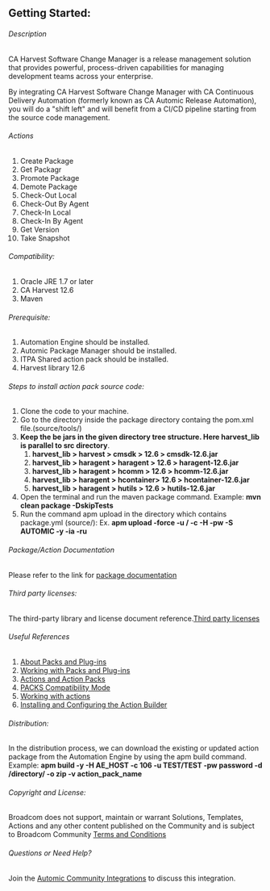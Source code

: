 ## Getting Started:


###### Description

CA Harvest Software Change Manager is a release management solution that provides powerful, process-driven capabilities for managing development teams across your enterprise.

By integrating CA Harvest Software Change Manager with CA Continuous Delivery Automation (formerly known as CA Automic Release Automation), you will do a "shift left" and will benefit from a CI/CD pipeline starting from the source code management. 
		
###### Actions

1. Create Package
2. Get Packagr
3. Promote Package
4. Demote Package
5. Check-Out Local
6. Check-Out By Agent
7. Check-In Local
8. Check-In By Agent
9. Get Version
10. Take Snapshot

		
###### Compatibility:

1. Oracle JRE 1.7 or later
2. CA Harvest 12.6
4. Maven

###### Prerequisite:

1. Automation Engine should be installed.
2. Automic Package Manager should be installed.
3. ITPA Shared action pack should be installed.
4. Harvest library 12.6

###### Steps to install action pack source code:

1. Clone the code to your machine.
2. Go to the directory inside the package directory containg the pom.xml file.(source/tools/)
3. **Keep the be jars in the given directory tree structure. Here harvest_lib is parallel to src directory**.
	1. **harvest_lib > harvest > cmsdk > 12.6 > cmsdk-12.6.jar**
	2. **harvest_lib > haragent > haragent > 12.6 > haragent-12.6.jar**
	3. **harvest_lib > haragent > hcomm > 12.6 > hcomm-12.6.jar**
	4. **harvest_lib > haragent > hcontainer> 12.6 > hcontainer-12.6.jar**
	5. **harvest_lib > haragent > hutils > 12.6 > hutils-12.6.jar**
3. Open the terminal and run the maven package command. Example: **mvn clean package -DskipTests**
4. Run the command apm upload in the directory which contains package.yml (source/):
   Ex. **apm upload -force -u <Name>/<Department> -c <Client-id> -H <Host> -pw <Password> -S AUTOMIC -y -ia -ru**


###### Package/Action Documentation

Please refer to the link for [package documentation](source/ae/DOCUMENTATION/PCK.AUTOMIC_DOCKER.PUB.DOC.xml)

###### Third party licenses:

The third-party library and license document reference.[Third party licenses](source/ae/DOCUMENTATION/PCK.AUTOMIC_DOCKER.PUB.LICENSES.xml)

###### Useful References

1. [About Packs and Plug-ins](https://docs.automic.com/documentation/webhelp/english/AA/12.3/DOCU/12.3/Automic%20Automation%20Guides/help.htm#PluginManager/PM_AboutPacksandPlugins.htm?Highlight=Action%20packs)
2. [Working with Packs and Plug-ins](https://docs.automic.com/documentation/webhelp/english/AA/12.3/DOCU/12.3/Automic%20Automation%20Guides/help.htm#PluginManager/PM_WorkingWith.htm#link10)
3. [Actions and Action Packs](https://docs.automic.com/documentation/webhelp/english/AA/12.3/DOCU/12.3/Automic%20Automation%20Guides/help.htm#_Common/ReleaseHighlights/RH_Plugin_PackageManager.htm?Highlight=Action%20packs)
4. [PACKS Compatibility Mode](https://docs.automic.com/documentation/webhelp/english/AA/12.3/DOCU/12.3/Automic%20Automation%20Guides/help.htm#AWA/Variables/UC_CLIENT_SETTINGS/UC_CLIENT_PACKS_COMPATIBILITY_MODE.htm?Highlight=Action%20packs)
5. [Working with actions](https://docs.automic.com/documentation/webhelp/english/AA/12.3/DOCU/12.3/Automic%20Automation%20Guides/help.htm#ActionBuilder/AB_WorkingWith.htm#link4)
6. [Installing and Configuring the Action Builder](https://docs.automic.com/documentation/webhelp/english/AA/12.3/DOCU/12.3/Automic%20Automation%20Guides/help.htm#ActionBuilder/install_configure_plugins_AB.htm?Highlight=Action%20packs)

###### Distribution: 

In the distribution process, we can download the existing or updated action package from the Automation Engine by using the apm build command.
Example: **apm build -y -H AE_HOST -c 106 -u TEST/TEST -pw password -d /directory/ -o zip -v action_pack_name**
			
			
###### Copyright and License: 

Broadcom does not support, maintain or warrant Solutions, Templates, Actions and any other content published on the Community and is subject to Broadcom Community [Terms and Conditions](https://community.broadcom.com/termsandconditions)

###### Questions or Need Help? 

Join the [Automic Community Integrations](https://community.broadcom.com/communities/community-home?CommunityKey=83e49dd4-b93e-464a-a343-2bb1e51c13ec) to discuss this integration.
